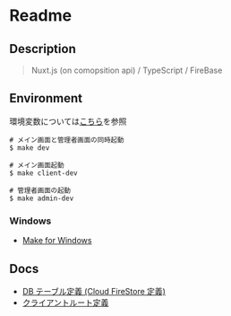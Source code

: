# Readme

## Description

> Nuxt.js (on comopsition api) / TypeScript / FireBase

## Environment

環境変数については[こちら](./.docs/AboutEnvironment.md)を参照

``` shell
# メイン画面と管理者画面の同時起動
$ make dev

# メイン画面起動
$ make client-dev

# 管理者画面の起動
$ make admin-dev
```

### Windows

- [Make for Windows](http://gnuwin32.sourceforge.net/packages/make.htm)

## Docs

- [DB テーブル定義 (Cloud FireStore 定義)](./.docs/CloudFirestore.md)
- [クライアントルート定義](./.docs/RoutingClient.md)
